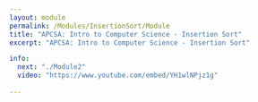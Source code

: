 ```yaml
---
layout: module
permalink: /Modules/InsertionSort/Module
title: "APCSA: Intro to Computer Science - Insertion Sort"
excerpt: "APCSA: Intro to Computer Science - Insertion Sort"

info:
  next: "./Module2"
  video: "https://www.youtube.com/embed/YH1wlNPjz1g"
  
---
```


